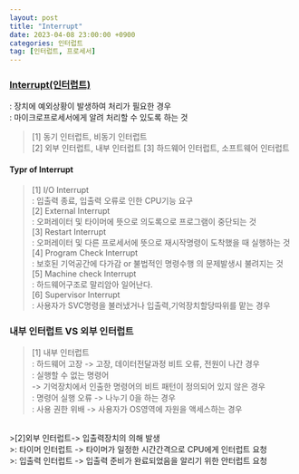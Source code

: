 ```yaml
---
layout: post
title: "Interrupt"
date: 2023-04-08 23:00:00 +0900
categories: 인터럽트
tag: [인터럽트, 프로세서]
---
```

### [Interrupt(인터럽트)](https://en.wikipedia.org/wiki/Interrupt)
: 장치에 예외상황이 발생하여 처리가 필요한 경우 <br>
: 마이크로프로세서에게 알려 처리할 수 있도록 하는 것<br>
> [1] 동기 인터럽트, 비동기 인터럽트<br>
> [2] 외부 인터럽트, 내부 인터럽트
> [3] 하드웨어 인터럽트, 소프트웨어 인터럽트<br>

#### Typr of Interrupt
> [1] I/O Interrupt <br>
> : 입출력 종료, 입출력 오류로 인한 CPU기능 요구<br>
> [2] External Interrupt <br>
> : 오퍼레이터 및 타이머에 뜻으로 의도록으로 프로그램이 중단되는 것<br>
> [3] Restart Interrupt <br>
> : 오퍼레이터 및 다른 프로세서에 뜻으로 재시작명령이 도착했을 때 실행하는 것<br>
> [4] Program Check Interrupt <br>
> : 보호된 기억공간에 다가감 or 불법적인 명령수행 의 문제발생시 불려지는 것<br>
> [5] Machine check Interrupt <br>
> : 하드웨어구조로 말리암아 일어난다.<br>
> [6] Supervisor Interrupt <br>
> : 사용자가 SVC명령을 불러냈거나 입출력,기억장치할당따위를 맡는 경우<br>

### 내부 인터럽트 VS 외부 인터럽트
>[1] 내부 인터럽트<br>
>: 하드웨어 고장 -> 고장, 데이터전달과정 비트 오류, 전원이 나간 경우<br>
>: 실행할 수 없는 명령어 <br>
-> 기억장치에서 인출한 명령어의 비트 패턴이 정의되어 있지 않은 경우<br>
>: 명령어 실행 오류 -> 나누기 0을 하는 경우<br>
>: 사용 권한 위배 -> 사용자가 OS영역에 자원을 액세스하는 경우<br>
<br>
>[2]외부 인터럽트-> 입출력장치의 의해 발생<br>
>: 타이머 인터럽트 -> 타이머가 일정한 시간간격으로 CPU에게 인터럽트 요청<br>
>: 입출력 인터럽트 -> 입출력 준비가 완료되었음을 알리기 위한 안터럽트 요청<br>
